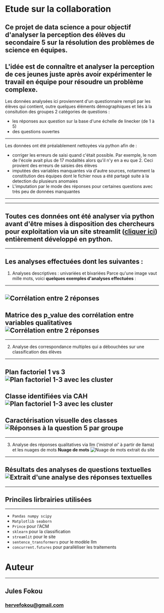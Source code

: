 # Etude sur la collaboration
Ce projet de data science a pour objectif d'analyser la perception des élèves du secondaire 5 sur **la résolution des problèmes de science en équipes**.
---
L'idée est de connaître et analyser la perception de ces jeunes juste après avoir expérimenter le travail en équipe pour résoudre un problème complexe.
---
Les données analysées ici proviennent d'un questionnaire rempli par les élèves qui contient, outre quelques éléments démographiques et liés à la consitution des groupes 2 catégories de questions :
* les réponses aux question sur la base d'une échelle de linecker (de 1 à 5)
* des questions ouvertes
---
Les données ont été préalablement nettoyées via python afin de :
* corriger les erreurs de saisi quand c'était possible. Par exemple, le nom de l'école avait plus de 17 modalités alors qu'il n'y en a eu que 2. Ceci provient des erreurs de saisies des élèves
* imputées des variables manquantes via d'autre sources, notamment la constitution des équipes dont le fichier nous a été partagé suite à la detection du plusieurs anomaies
* L'imputation par le mode des réponses pour certaines questions avec très peu de données manquantes
---
---
Toutes ces données ont été analyser via python avant d'être mises à disposition des chercheurs pour exploitation via un site streamlit ([cliquer ici](https://etude-sur-la-collaboration-nfkprdajsbfrkcghkb8cqx.streamlit.app/)) entièrement développé en python.
---
---
Les analyses effectuées dont les suivantes :
---
1. Analyses descriptives : univariées et bivariées
Parce qu'une image vaut mille mots, voici **quelques exemples d'analyses effectuées** :
---
![Corrélation entre 2 réponses](Others/q1vsq2.png)
---
Matrice des p_value des corrélation entre variables qualitatives
![Corrélation entre 2 réponses](Others/Chi2-final.png)
---
---
2. Analyse des correspondance multiples qui a débouchées sur une classification des élèves
---
**Plan factoriel 1 vs 3**
![Plan factoriel 1-3 avec les cluster](Others/CAH_km_acm_1-3.png)
---
**Classe identifiées via CAH**
![Plan factoriel 1-3 avec les cluster](Others/CAH_repartition_classes_CAH.png)
---
**Caractérisation visuelle des classes**
![Réponses à la question 5 par groupe](Others/cluster%20vs%20q5.png)
---
---
3. Analyse des réponses qualitatives via llm (*'mistral ai'* à partir de llama) et les nuages de mots
**Nuage de mots**
![Nuage de mots extrait du site](Others/wc_global_quali1.png)
---
**Résultats des analyses de questions textuelles**
![Extrait d'une analyse des réponses textuelles](Others/Résultat%20analyse%20textuelle.png)
---
---

## Princiles lirbrairies utilisées
---
* `Pandas numpy scipy`
* `Matplotlib seaborn`
* `Prince` pour l'ACM
* `sklearn` pour la classification
* `streamlit` pour le site
* `sentence_transformers` pour le modèle llm
* `concurrent.futures` pour paralléliser les traitements

# Auteur
---
## Jules Fokou
### hervefokou@gmail.com



